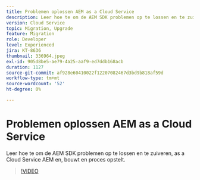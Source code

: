```yaml
---
title: Problemen oplossen AEM as a Cloud Service
description: Leer hoe te om de AEM SDK problemen op te lossen en te zuiveren, as a Cloud Service AEM en, bouwt en proces opstelt.
version: Cloud Service
topic: Migration, Upgrade
feature: Migration
role: Developer
level: Experienced
jira: KT-8636
thumbnail: 336964.jpeg
exl-id: 905d8be5-ae79-4a25-aaf9-ed7ddb168acb
duration: 1127
source-git-commit: af928e60410022f12207082467d3bd9b818af59d
workflow-type: tm+mt
source-wordcount: '52'
ht-degree: 0%

---
```


# Problemen oplossen AEM as a Cloud Service

Leer hoe te om de AEM SDK problemen op te lossen en te zuiveren, as a Cloud Service AEM en, bouwt en proces opstelt.

>[!VIDEO](https://video.tv.adobe.com/v/336964?quality=12&learn=on)
